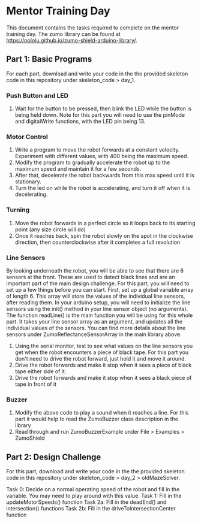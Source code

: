 # Mentor Training Day
This document contains the tasks required to complete on the mentor training day. 
The zumo library can be found at https://pololu.github.io/zumo-shield-arduino-library/.

## Part 1: Basic Programs
For each part, download and write your code in the the provided skeleton code in this repository under skeleton_code > day_1.

### Push Button and LED
1. Wait for the button to be pressed, then blink the LED while the button is being held down.
Note for this part you will need to use the pinMode and digitalWrite functions, with the LED pin being 13. 

### Motor Control
1. Write a program to move the robot forwards at a constant velocity. Experiment with different values, with 400 being the maximum speed.
2. Modify the program to gradually accelerate the robot up to the maximum speed and maintain it for a few seconds. 
3. After that, decelerate the robot backwards from this max speed until it is stationary.
4. Turn the led on while the robot is accelerating, and turn it off when it is decelerating. 

### Turning
1. Move the robot forwards in a perfect circle so it loops back to its starting point (any size circle will do)
2. Once it reaches back, spin the robot slowly on the spot in the clockwise direction, then counterclockwise after it completes a full revolution

### Line Sensors
By looking underneath the robot, you will be able to see that there are 6 sensors at the front. These are used to detect black lines and are an important part of the main design challenge.
For this part, you will need to set up a few things before you can start. First, set up a global variable array of length 6. This array will store the values of the individual line sensors, after reading them.
In your arduino setup, you will need to initialize the line sensors using the init() method in your line sensor object (no arguments).  
The function readLine() is the main function you will be using for this whole part. It takes your line sensor array as an argument, and updates all the individual values of the sensors.
You can find more details about the line sensors under ZumoReflectanceSensorArray in the main library above. 

1. Using the serial monitor, test to see what values on the line sensors you get when the robot encounters a piece of black tape. For this part you don't need to drive the robot forward, just hold it and move it around.
2. Drive the robot forwards and make it stop when it sees a piece of black tape either side of it.
3. Drive the robot forwards and make it stop when it sees a black piece of tape in front of it

### Buzzer
1. Modify the above code to play a sound when it reaches a line. For this part it would help to read the ZumoBuzzer class description in the library
2. Read through and run ZumoBuzzerExample under File > Examples > ZumoShield

## Part 2: Design Challenge
For this part, download and write your code in the the provided skeleton code in this repository under skeleton_code > day_2 > oldMazeSolver.

Task 0: Decide on a normal operating speed of the robot and fill in the variable. You may need to play around with this value.
Task 1: Fill in the updateMotorSpeeds() function
Task 2a: Fill in the deadEnd() and intersection() functions
Task 2b: Fill in the driveToIntersectionCenter function
